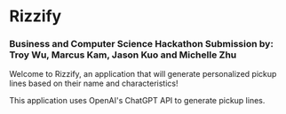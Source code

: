 # Rizzify
### Business and Computer Science Hackathon Submission by: Troy Wu, Marcus Kam, Jason Kuo and Michelle Zhu


Welcome to Rizzify, an application that will generate personalized pickup lines based on their name and characteristics!

This application uses OpenAI's ChatGPT API to generate pickup lines. 
